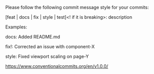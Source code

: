 Please follow the following commit message style for your commits:

[feat | docs | fix | style | test]&lt;! if it is breaking&gt;: description

Examples:

docs: Added README.md

fix!: Corrected an issue with component-X

style: Fixed viewport scaling on page-Y

https://www.conventionalcommits.org/en/v1.0.0/
